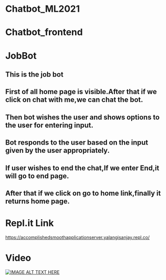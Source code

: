 # Chatbot_ML2021

# Chatbot_frontend
# JobBot
## This is the job bot

## First of all home page is visible.After that if we click on chat with me,we can chat the bot.
## Then bot wishes the user and shows options to the user for entering input.
## Bot responds to the user based on the input given by the user appropriately.
## If user wishes to end the chat,If we enter End,it will go to end page.
## After that if we click on go to home link,finally it returns home page.

# Repl.it Link
https://accomplishedsmoothapplicationserver.yalangisanjay.repl.co/

# Video
[![IMAGE ALT TEXT HERE](https://i2.wp.com/jobbot.ai/wp-content/uploads/2017/05/jobbot-wide-primary.png?fit=600%2C221)](https://youtu.be/OHeXbzuHWV0)
